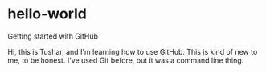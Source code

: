 # hello-world
Getting started with GitHub

Hi, this is Tushar, and I'm learning how to use GitHub. This is kind of new to me, to be honest. I've used Git before, but it was a command line thing.
